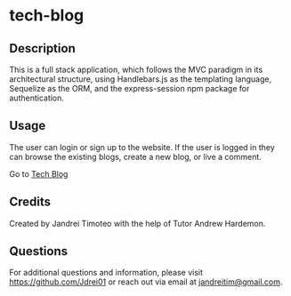 # tech-blog

## Description
This is a full stack application, which follows the MVC paradigm in its architectural structure, using Handlebars.js as the templating language, Sequelize as the ORM, and the express-session npm package for authentication.

## Usage
The user can login or sign up to the website. If the user is logged in they can browse the existing blogs, create a new blog, or live a comment.

Go to [Tech Blog]()

## Credits
​Created by Jandrei Timoteo with the help of Tutor Andrew Hardemon.​

## Questions
For additional questions and information, please visit https://github.com/Jdrei01 or reach out via email at jandreitim@gmail.com.
